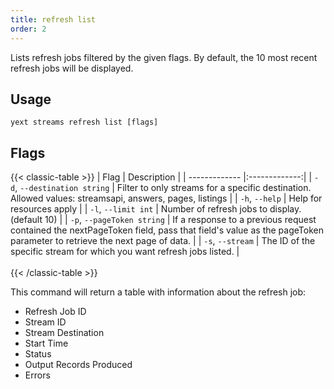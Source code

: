 ```yaml
---
title: refresh list
order: 2
---
```


Lists refresh jobs filtered by the given flags. By default, the 10 most recent refresh jobs will be displayed.

## Usage
```cli
yext streams refresh list [flags]
```

## Flags

{{< classic-table >}}
| Flag     | Description   |
| ------------- |:-------------:|
| `-d`, `--destination string` | Filter to only streams for a specific destination. Allowed values: streamsapi, answers, pages, listings |
| `-h`, `--help`    | Help for resources apply |
| `-l`, `--limit int` | Number of refresh jobs to display. (default 10) |
| `-p`, `--pageToken string` | If a response to a previous request contained the nextPageToken field, pass that field's value as the pageToken parameter to retrieve the next page of data. |
| `-s`, `--stream` | The ID of the specific stream for which you want refresh jobs listed.  |
\
\
{{< /classic-table >}}

This command will return a table with information about the refresh job:

* Refresh Job ID
* Stream ID
* Stream Destination
* Start Time
* Status
* Output Records Produced
* Errors



